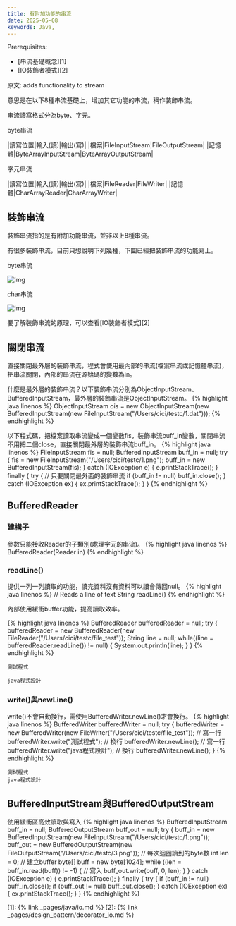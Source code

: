 ```yaml
---
title: 有附加功能的串流
date: 2025-05-08
keywords: Java, 
---
```

Prerequisites:
- [串流基礎概念][1]
- [IO裝飾者模式][2]

原文: adds functionality to stream

意思是在以下8種串流基礎上，增加其它功能的串流，稱作裝飾串流。

串流讀寫格式分為byte、字元。

byte串流

|讀寫位置|輸入(讀)|輸出(寫)|
|檔案|FileInputStream|FileOutputStream|
|記憶體|ByteArrayInputStream|ByteArrayOutputStream|

字元串流

|讀寫位置|輸入(讀)|輸出(寫)|
|檔案|FileReader|FileWriter|
|記憶體|CharArrayReader|CharArrayWriter|

## 裝飾串流
裝飾串流指的是有附加功能串流，並非以上8種串流。

有很多裝飾串流，目前只想說明下列幾種，下圖已經把裝飾串流的功能寫上。

byte串流

![img]({{site.imgurl}}/java/decorator_io1.png)

char串流

![img]({{site.imgurl}}/java/decorator_io2.png)

要了解裝飾串流的原理，可以查看[IO裝飾者模式][2]

## 關閉串流
直接關閉最外層的裝飾串流，程式會使用最內部的串流(檔案串流或記憶體串流)，把串流關閉，內部的串流在源始碼的變數為in。

什麼是最外層的裝飾串流？以下裝飾串流分別為ObjectInputStream、BufferedInputStream，最外層的裝飾串流是ObjectInputStream。
{% highlight java linenos %}
ObjectInputStream ois = new ObjectInputStream(new BufferedInputStream(new FileInputStream("/Users/cici/testc/1.dat")));
{% endhighlight %}

以下程式碼，把檔案讀取串流變成一個變數fis，裝飾串流buff_in變數，關閉串流不用把二個close，直接關閉最外層的裝飾串流buff_in。
{% highlight java linenos %}
  FileInputStream fis = null;
  BufferedInputStream buff_in = null;
  try {
    fis = new FileInputStream("/Users/cici/testc/1.png");
    buff_in = new BufferedInputStream(fis);
  } catch (IOException e) {
    e.printStackTrace();
  } finally {
    try {
      // 只要關閉最外面的裝飾串流
      if (buff_in != null)
        buff_in.close();
    } catch (IOException ex) {
      ex.printStackTrace();
    }
  }
{% endhighlight %}

## BufferedReader
### 建構子
參數只能接收Reader的子類別(處理字元的串流)。
{% highlight java linenos %}
BufferedReader(Reader in)
{% endhighlight %}

### readLine()
提供一列一列讀取的功能，讀完資料沒有資料可以讀會傳回null。
{% highlight java linenos %}
// Reads a line of text
String readLine()
{% endhighlight %}

內部使用緩衝buffer功能，提高讀取效率。

{% highlight java linenos %}
  BufferedReader bufferedReader = null;
  try {
    bufferedReader = new BufferedReader(new FileReader("/Users/cici/testc/file_test"));
    String line = null;
    while((line = bufferedReader.readLine()) != null) {
      System.out.println(line);
    }
  }
{% endhighlight %}
```
測試程式

java程式設計
```
### write()與newLine()
write()不會自動換行，需使用BufferedWriter.newLine()才會換行。
{% highlight java linenos %}
  BufferedWriter bufferedWriter = null;
  try {
    bufferedWriter = new BufferedWriter(new FileWriter("/Users/cici/testc/file_test"));
    // 寫一行
    bufferedWriter.write("測試程式");
    // 換行
    bufferedWriter.newLine();
    // 寫一行
    bufferedWriter.write("java程式設計");
    // 換行
    bufferedWriter.newLine();
  }
{% endhighlight %}
```
測試程式
java程式設計
```

## BufferedInputStream與BufferedOutputStream
使用緩衝區高效讀取與寫入
{% highlight java linenos %}
  BufferedInputStream buff_in = null;
  BufferedOutputStream buff_out = null;
  try {
    buff_in = new BufferedInputStream(new FileInputStream("/Users/cici/testc/1.png"));
    buff_out = new BufferedOutputStream(new FileOutputStream("/Users/cici/testc/3.png"));
    // 每次迴圈讀到的byte數
    int len = 0;
    // 建立buffer
    byte[] buff = new byte[1024];
    while ((len = buff_in.read(buff)) != -1) {
      // 寫入
      buff_out.write(buff, 0, len);
    }
  } catch (IOException e) {
    e.printStackTrace();
  } finally {
    try {
      if (buff_in != null)
        buff_in.close();
      if (buff_out != null)
        buff_out.close();
    } catch (IOException ex) {
      ex.printStackTrace();
    }
  }
{% endhighlight %}

[1]: {% link _pages/java/io.md %}
[2]: {% link _pages/design_pattern/decorator_io.md %}